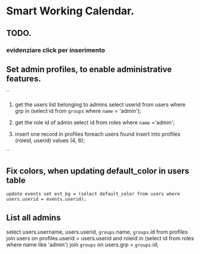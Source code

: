 # Smart Working Calendar.

## TODO.
### evidenziare click per inserimento 

## Set admin profiles, to enable administrative features.

``
1) get the users list belonging to admins
  select userid from users where grp in (select id from `groups` where `name` = 'admin');

2) get the role id of admin
  select id from roles where `name` ='admin';

3) insert one record in profiles foreach users found
  insert into profiles (roleid, userid) values (4, 6);

``
## Fix colors, when updating default_color in users table
``
update events set evt_bg = (select default_color from users where users.userid = events.userid);
``
## List all admins
select users.username, users.userid, `groups`.name, `groups`.id from profiles join users on profiles.userid = users.userid and roleid in (select id from roles where name like 'admin') join `groups` on users.grp = `groups`.id;

